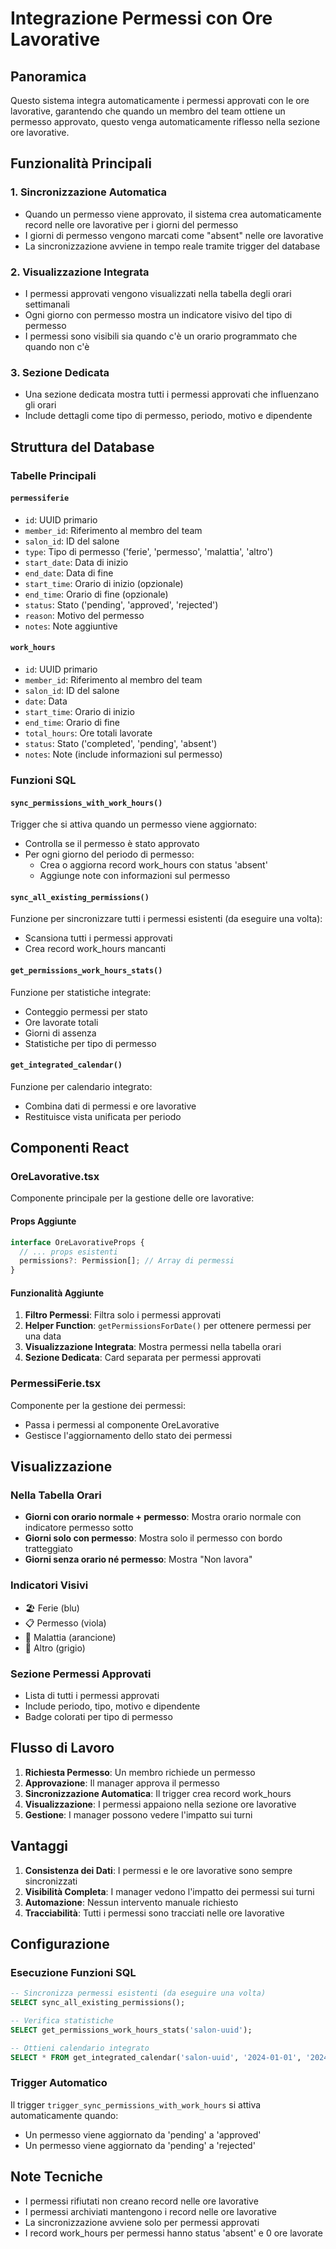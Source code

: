 # Integrazione Permessi con Ore Lavorative

## Panoramica

Questo sistema integra automaticamente i permessi approvati con le ore lavorative, garantendo che quando un membro del team ottiene un permesso approvato, questo venga automaticamente riflesso nella sezione ore lavorative.

## Funzionalità Principali

### 1. Sincronizzazione Automatica
- Quando un permesso viene approvato, il sistema crea automaticamente record nelle ore lavorative per i giorni del permesso
- I giorni di permesso vengono marcati come "absent" nelle ore lavorative
- La sincronizzazione avviene in tempo reale tramite trigger del database

### 2. Visualizzazione Integrata
- I permessi approvati vengono visualizzati nella tabella degli orari settimanali
- Ogni giorno con permesso mostra un indicatore visivo del tipo di permesso
- I permessi sono visibili sia quando c'è un orario programmato che quando non c'è

### 3. Sezione Dedicata
- Una sezione dedicata mostra tutti i permessi approvati che influenzano gli orari
- Include dettagli come tipo di permesso, periodo, motivo e dipendente

## Struttura del Database

### Tabelle Principali

#### `permessiferie`
- `id`: UUID primario
- `member_id`: Riferimento al membro del team
- `salon_id`: ID del salone
- `type`: Tipo di permesso ('ferie', 'permesso', 'malattia', 'altro')
- `start_date`: Data di inizio
- `end_date`: Data di fine
- `start_time`: Orario di inizio (opzionale)
- `end_time`: Orario di fine (opzionale)
- `status`: Stato ('pending', 'approved', 'rejected')
- `reason`: Motivo del permesso
- `notes`: Note aggiuntive

#### `work_hours`
- `id`: UUID primario
- `member_id`: Riferimento al membro del team
- `salon_id`: ID del salone
- `date`: Data
- `start_time`: Orario di inizio
- `end_time`: Orario di fine
- `total_hours`: Ore totali lavorate
- `status`: Stato ('completed', 'pending', 'absent')
- `notes`: Note (include informazioni sul permesso)

### Funzioni SQL

#### `sync_permissions_with_work_hours()`
Trigger che si attiva quando un permesso viene aggiornato:
- Controlla se il permesso è stato approvato
- Per ogni giorno del periodo di permesso:
  - Crea o aggiorna record work_hours con status 'absent'
  - Aggiunge note con informazioni sul permesso

#### `sync_all_existing_permissions()`
Funzione per sincronizzare tutti i permessi esistenti (da eseguire una volta):
- Scansiona tutti i permessi approvati
- Crea record work_hours mancanti

#### `get_permissions_work_hours_stats()`
Funzione per statistiche integrate:
- Conteggio permessi per stato
- Ore lavorate totali
- Giorni di assenza
- Statistiche per tipo di permesso

#### `get_integrated_calendar()`
Funzione per calendario integrato:
- Combina dati di permessi e ore lavorative
- Restituisce vista unificata per periodo

## Componenti React

### OreLavorative.tsx
Componente principale per la gestione delle ore lavorative:

#### Props Aggiunte
```typescript
interface OreLavorativeProps {
  // ... props esistenti
  permissions?: Permission[]; // Array di permessi
}
```

#### Funzionalità Aggiunte
1. **Filtro Permessi**: Filtra solo i permessi approvati
2. **Helper Function**: `getPermissionsForDate()` per ottenere permessi per una data
3. **Visualizzazione Integrata**: Mostra permessi nella tabella orari
4. **Sezione Dedicata**: Card separata per permessi approvati

### PermessiFerie.tsx
Componente per la gestione dei permessi:
- Passa i permessi al componente OreLavorative
- Gestisce l'aggiornamento dello stato dei permessi

## Visualizzazione

### Nella Tabella Orari
- **Giorni con orario normale + permesso**: Mostra orario normale con indicatore permesso sotto
- **Giorni solo con permesso**: Mostra solo il permesso con bordo tratteggiato
- **Giorni senza orario né permesso**: Mostra "Non lavora"

### Indicatori Visivi
- 🏖️ Ferie (blu)
- 📋 Permesso (viola)
- 🏥 Malattia (arancione)
- 📝 Altro (grigio)

### Sezione Permessi Approvati
- Lista di tutti i permessi approvati
- Include periodo, tipo, motivo e dipendente
- Badge colorati per tipo di permesso

## Flusso di Lavoro

1. **Richiesta Permesso**: Un membro richiede un permesso
2. **Approvazione**: Il manager approva il permesso
3. **Sincronizzazione Automatica**: Il trigger crea record work_hours
4. **Visualizzazione**: I permessi appaiono nella sezione ore lavorative
5. **Gestione**: I manager possono vedere l'impatto sui turni

## Vantaggi

1. **Consistenza dei Dati**: I permessi e le ore lavorative sono sempre sincronizzati
2. **Visibilità Completa**: I manager vedono l'impatto dei permessi sui turni
3. **Automazione**: Nessun intervento manuale richiesto
4. **Tracciabilità**: Tutti i permessi sono tracciati nelle ore lavorative

## Configurazione

### Esecuzione Funzioni SQL
```sql
-- Sincronizza permessi esistenti (da eseguire una volta)
SELECT sync_all_existing_permissions();

-- Verifica statistiche
SELECT get_permissions_work_hours_stats('salon-uuid');

-- Ottieni calendario integrato
SELECT * FROM get_integrated_calendar('salon-uuid', '2024-01-01', '2024-01-31');
```

### Trigger Automatico
Il trigger `trigger_sync_permissions_with_work_hours` si attiva automaticamente quando:
- Un permesso viene aggiornato da 'pending' a 'approved'
- Un permesso viene aggiornato da 'pending' a 'rejected'

## Note Tecniche

- I permessi rifiutati non creano record nelle ore lavorative
- I permessi archiviati mantengono i record nelle ore lavorative
- La sincronizzazione avviene solo per permessi approvati
- I record work_hours per permessi hanno status 'absent' e 0 ore lavorate 